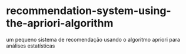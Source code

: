 # recommendation-system-using-the-apriori-algorithm
um pequeno sistema de recomendação usando o algoritmo apriori para análises estatísticas
